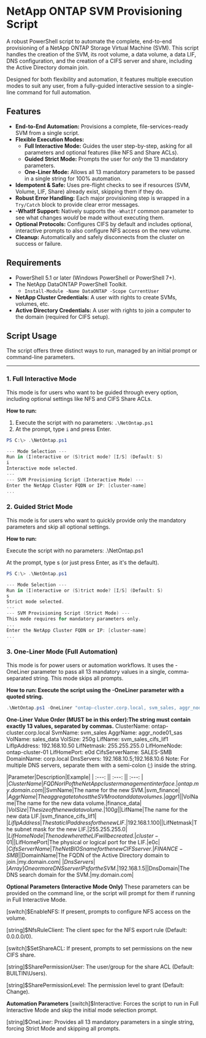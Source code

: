 # NetApp ONTAP SVM Provisioning Script

A robust PowerShell script to automate the complete, end-to-end provisioning of a NetApp ONTAP Storage Virtual Machine (SVM). This script handles the creation of the SVM, its root volume, a data volume, a data LIF, DNS configuration, and the creation of a CIFS server and share, including the Active Directory domain join.

Designed for both flexibility and automation, it features multiple execution modes to suit any user, from a fully-guided interactive session to a single-line command for full automation.

## Features

* **End-to-End Automation:** Provisions a complete, file-services-ready SVM from a single script.
* **Flexible Execution Modes:**
    * **Full Interactive Mode:** Guides the user step-by-step, asking for all parameters and optional features (like NFS and Share ACLs).
    * **Guided Strict Mode:** Prompts the user for *only* the 13 mandatory parameters.
    * **One-Liner Mode:** Allows all 13 mandatory parameters to be passed in a single string for 100% automation.
* **Idempotent & Safe:** Uses pre-flight checks to see if resources (SVM, Volume, LIF, Share) already exist, skipping them if they do.
* **Robust Error Handling:** Each major provisioning step is wrapped in a `Try/Catch` block to provide clear error messages.
* **-WhatIf Support:** Natively supports the `-WhatIf` common parameter to see what changes *would* be made without executing them.
* **Optional Protocols:** Configures CIFS by default and includes optional, interactive prompts to also configure NFS access on the new volume.
* **Cleanup:** Automatically and safely disconnects from the cluster on success or failure.

## Requirements

* PowerShell 5.1 or later (Windows PowerShell or PowerShell 7+).
* The NetApp DataONTAP PowerShell Toolkit.
    * `Install-Module -Name DataONTAP -Scope CurrentUser`
* **NetApp Cluster Credentials:** A user with rights to create SVMs, volumes, etc.
* **Active Directory Credentials:** A user with rights to join a computer to the domain (required for CIFS setup).

## Script Usage

The script offers three distinct ways to run, managed by an initial prompt or command-line parameters.

---

### 1. Full Interactive Mode

This mode is for users who want to be guided through every option, including optional settings like NFS and CIFS Share ACLs.

**How to run:**
1.  Execute the script with no parameters: `.\NetOntap.ps1`
2.  At the prompt, type `i` and press Enter.

```powershell
PS C:\> .\NetOntap.ps1

--- Mode Selection ---
Run in (I)nteractive or (S)trict mode? [I/S] (Default: S)
i
Interactive mode selected.
---
--- SVM Provisioning Script (Interactive Mode) ---
Enter the NetApp Cluster FQDN or IP: [cluster-name]
...
```


### 2. Guided Strict Mode
This mode is for users who want to quickly provide only the mandatory parameters and skip all optional settings.

**How to run:**

Execute the script with no parameters: .\NetOntap.ps1

At the prompt, type s (or just press Enter, as it's the default).

```powershell
PS C:\> .\NetOntap.ps1

--- Mode Selection ---
Run in (I)nteractive or (S)trict mode? [I/S] (Default: S)
s
Strict mode selected.
---
--- SVM Provisioning Script (Strict Mode) ---
This mode requires for mandatory parameters only.
...
Enter the NetApp Cluster FQDN or IP: [cluster-name]
...
```

### 3. One-Liner Mode (Full Automation)
This mode is for power users or automation workflows. It uses the -OneLiner parameter to pass all 13 mandatory values in a single, comma-separated string. This mode skips all prompts.

**How to run: Execute the script using the -OneLiner parameter with a quoted string.**
```powershell
.\NetOntap.ps1 -OneLiner "ontap-cluster.corp.local, svm_sales, aggr_node01_sas, sales_data, 250g, svm_sales_cifs_lif1, 192.168.10.50, 255.255.255.0, ontap-cluster-01, e0d, SALES-SMB, corp.local, 192.168.10.5;192.168.10.6"
```

**One-Liner Value Order (MUST be in this order):The string must contain exactly 13 values, separated by commas.**
ClusterName: ontap-cluster.corp.local
SvmName: svm_sales
AggrName: aggr_node01_sas
VolName: sales_data
VolSize: 250g
LifName: svm_sales_cifs_lif1
LifIpAddress: 192.168.10.50
LifNetmask: 255.255.255.0
LifHomeNode: ontap-cluster-01
LifHomePort: e0d
CifsServerName: SALES-SMB
DomainName: corp.local
DnsServers: 192.168.10.5;192.168.10.6
Note: For multiple DNS servers, separate them with a semi-colon (;) inside the string.

|Parameter|Description|Example|
| :---: || :---: || :---: |
|$ClusterName|FQDN or IP of the NetApp cluster management interface.|ontap.my.domain.com|
|$SvmName|The name for the new SVM.|svm_finance|
|$AggrName|The aggregate to host the SVM root and data volumes.|aggr1|
|$VolName|The name for the new data volume.|finance_data|
|$VolSize|The size of the new data volume.|100g|
|$LifName|The name for the new data LIF.|svm_finance_cifs_lif1|
|$LifIpAddress|The static IP address for the new LIF.|192.168.1.100|
|$LifNetmask|The subnet mask for the new LIF.|255.255.255.0|
|$LifHomeNode|The node where the LIF will be created.|cluster-01|
|$LifHomePort|The physical or logical port for the LIF.|e0c|
|$CifsServerName|The NetBIOS name for the new CIFS server.|FINANCE-SMB|
|$DomainName|The FQDN of the Active Directory domain to join.|my.domain.com|
|$DnsServers|[Array] One or more DNS server IPs for the SVM.|192.168.1.5|
|$DnsDomain|The DNS search domain for the SVM.|my.domain.com|


**Optional Parameters (Interactive Mode Only)**
These parameters can be provided on the command line, or the script will prompt for them if running in Full Interactive Mode.

[switch]$EnableNFS: If present, prompts to configure NFS access on the volume.

[string]$NfsRuleClient: The client spec for the NFS export rule (Default: 0.0.0.0/0).

[switch]$SetShareACL: If present, prompts to set permissions on the new CIFS share.

[string]$SharePermissionUser: The user/group for the share ACL (Default: BUILTIN\Users).

[string]$SharePermissionLevel: The permission level to grant (Default: Change).

**Automation Parameters**
[switch]$Interactive: Forces the script to run in Full Interactive Mode and skip the initial mode selection prompt.

[string]$OneLiner: Provides all 13 mandatory parameters in a single string, forcing Strict Mode and skipping all prompts.
